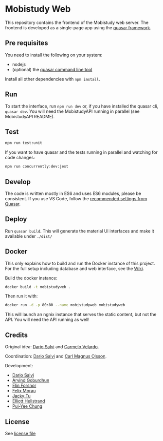 # Mobistudy Web

This repository contains the frontend of the Mobistudy web server.
The frontend is developed as a single-page app using the [quasar framework](https://quasar-framework.org/).

## Pre requisites

You need to install the following on your system:

- nodejs
- (optional) the [quasar command line tool](https://quasar.dev/quasar-cli/installation)

Install all other dependencies with `npm install`.

## Run

To start the interface, run `npm run dev` or, if you have installed the quasar cli, `quasar dev`.
You will need the MobistudyAPI running in parallel (see MobistudyAPI README).

## Test

```bash
npm run test:unit
```

If you want to have quasar and the tests running in parallel and watching for code changes:

```bash
npm run concurrently:dev:jest
```

## Develop

The code is written mostly in ES6 and uses ES6 modules, please be consistent.
If you use VS Code, follow the [recommended settings from Quasar](https://quasar.dev/start/vs-code-configuration#Introduction).

## Deploy

Run `quasar build`. This will generate the material UI interfaces and make it available under `./dist/`

## Docker

This only explains how to build and run the Docker instance of this project.
For the full setup including database and web interface, see the
[Wiki](https://github.com/Mobistudy/MobistudyAPI/wiki/Docker-setup).

Build the docker instance:

```bash
docker build -t mobistudyweb .
```

Then run it with:

```bash
docker run -d -p 80:80 --name mobistudyweb mobistudyweb
```

This will launch an ngnix instance that serves the static content, but not the API.
You will need the API running as well!

## Credits

Original idea: [Dario Salvi](https://github.com/dariosalvi78) and [Carmelo Velardo](https://github.com/2dvisio).

Coordination: [Dario Salvi](https://github.com/dariosalvi78) and [Carl Magnus Olsson](https://github.com/Trasselkalle).

Development:

- [Dario Salvi](https://github.com/dariosalvi78)
- [Arvind Goburdhun](https://github.com/arvgo)
- [Elin Forsnor](https://github.com/elinforsnor)
- [Felix Morau](https://github.com/femosc2)
- [Jacky Tu](https://github.com/jackytu99)
- [Elliott Hellstrand](https://github.com/Elliott0121)
- [Pui-Yee Chung](https://github.com/chungpaella)

## License

See [license file](LICENSE)
